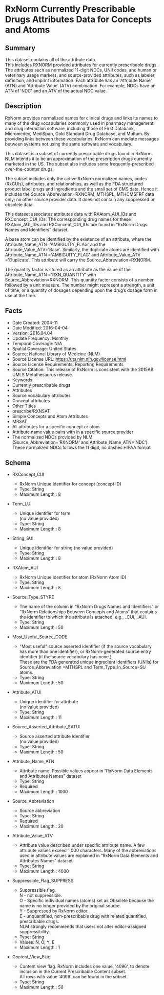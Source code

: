 # RxNorm Currently Prescribable Drugs Attributes Data for Concepts and Atoms
 
## Summary
This dataset contains all of the attribute data.  
This includes RXNORM provided attributes for currently prescribable drugs. The attributes such as normalized 11-digit NDCs, UNII codes, and human or veterinary usage markers, and source-provided attributes, such as labeler, definition, and imprint information. Each attribute has an 'Attribute Name' (ATN) and 'Attribute Value' (ATV) combination. For example, NDCs have an ATN of 'NDC' and an ATV of the actual NDC value.
 
## Description
RxNorm provides normalized names for clinical drugs and links its names to many of the drug vocabularies commonly used in pharmacy management and drug interaction software, including those of First Databank, Micromedex, MediSpan, Gold Standard Drug Database, and Multum. By providing links between these vocabularies, RxNorm can mediate messages between systems not using the same software and vocabulary.
 
This dataset is a subset of currently prescribable drugs found in RxNorm. NLM intends it to be an approximation of the prescription drugs currently marketed in the US. The subset also includes some frequently-prescribed over-the-counter drugs.  

The subset includes only the active RxNorm normalized names, codes (RxCUIs), attributes, and relationships, as well as the FDA structured product label drugs and ingredients and the small set of CMS data. Hence it includes the Source_Abbreviation=RXNORM, MTHSPL, MTHCMSFRF data only; no other source provider data.  It does not contain any suppressed or obsolete data.  

This dataset associates attributes data with RXAtom_AUI_IDs and  RXConcept_CUI_IDs. The corresponding drug names for these RXAtom_AUI_IDs and RXConcept_CUI_IDs are found in “RxNorm Drugs Names and Identifiers” dataset.  
 
A base atom can be identified by the existence of an attribute, where the Attribute_Name_ATN='AMBIGUITY_FLAG' and the Attribute_Value_ATV='Base'. Similarly, the duplicate atoms are identified with Attribute_Name_ATN ='AMBIGUITY_FLAG' and Attribute_Value_ATV ='Duplicate'. This attribute will carry the Source_Abbreviation=RXNORM.  
 
The quantity factor is stored as an attribute as the value of the Attribute_Name_ATN ='RXN_QUANTITY' with Source_Abbreviation=RXNORM. This quantity factor consists of a number followed by a unit measure. The number might represent a strength, a unit of time, or a quantity of dosages depending upon the drug’s dosage form in use at the time.  
 
## Facts
- Date Created: 2004-11
- Date Modified: 2016-04-04
- Version: 2016.04.04
- Update Frequency: Monthly
- Temporal Coverage: N/A
- Spatial Coverage: United States
- Source: National Library of Medicine (NLM)
- Source License URL: https://uts.nlm.nih.gov/license.html
- Source License Requirements: Reporting Requirements
- Source Citation: This release of RxNorm is consistent with the 2015AB UMLS Metathesaurus release.
- Keywords: 
 - Currently prescribable drugs
 - Attributes
 - Source vocabulary attributes
 - Concept attributes
- Other Titles
 - prescribe/RXNSAT
 - Simple Concepts and Atom Attributes
 - MRSAT
 - All attributes for a specific concept or atom
 - Attribute name value pairs with in a specific source provider
 - The normalized NDCs provided by NLM (Source_Abbreviation='RXNORM' and Attribute_Name_ATN=’NDC’). These normalized NDCs follows the 11 digit, no dashes HIPAA format
 
## Schema
- RXConcept_CUI
  - RxNorm Unique identifier for concept (concept ID)
  - Type: String
  - Maximum Length : 8
 
- Term_LUI
  - Unique identifier for term  
  (no value provided)
  - Type: String
  - Maximum Length : 8
  
- String_SUI
  - Unique identifier for string
  (no value provided)
  - Type: String
  - Maximum Length : 8
 
- RXAtom_AUI
  - RxNorm Unique identifier for atom (RxNorm Atom ID)
  - Type: String
  - Maximum Length : 8
  
- Source_Type_STYPE
  - The name of the column in “RxNorm Drugs Names and Identifiers” or “RxNorm Relationships Between Concepts and Atoms“ that contains the identifier to which the attribute is attached, e.g., <name>_CUI, <name>_AUI.
  - Type: String
  - Maximum Length : 50 
  
  
- Most_Useful_Source_CODE
  - "Most useful" source asserted identifier (if the source vocabulary has more than one identifier), or RxNorm-generated source entry identifier (if the source vocabulary has none.)  
These are the FDA generated unique ingredient identifiers (UNIIs) for Source_Abbreviation =MTHSPL and Term_Type_In_Source=SU atoms.
  - Type: String
  - Maximum Length : 50
  
- Attribute_ATUI
  - Unique identifier for attribute  
  (no value provided)
  - Type: String
  - Maximum Length : 11
  
- Source_Asserted_Attribute_SATUI
  - Source asserted attribute identifier  
  (no value provided)
  - Type: String
  - Maximum Length : 50
  
- Attribute_Name_ATN
  - Attribute name. Possible values appear in “RxNorm Data Elements and Attributes Names” dataset 
  - Type: String
  - Required
  - Maximum Length : 1000
  
- Source_Abbreviation
  - Source abbreviation
  - Type: String
  - Required
  - Maximum Length : 20
  
- Attribute_Value_ATV
  - Attribute value described under specific attribute name. A few attribute values exceed 1,000 characters. Many of the abbreviations used in attribute values are explained in “RxNorm Data Elements and Attributes Names” dataset 
  - Type: String
  - Maximum Length : 4000
 
- Suppressible_Flag_SUPPRESS
  - Suppressible flag.  
  N - not suppressible.  
  O - Specific individual names (atoms) set as Obsolete because the name is no longer provided by the original source.  
  Y - Suppressed by RxNorm editor.  
  E - unquantified, non-prescribable drug with related quantified, prescribable drugs.  
  NLM strongly recommends that users not alter editor-assigned suppressibility.
  - Type: String
  - Values:  N, O, Y, E
  - Maximum Length : 1
  
- Content_View_Flag
  - Content view flag. RxNorm includes one value, '4096', to denote inclusion in the Current Prescribable Content subset.  
  All rows with value '4096' can be found in the subset.
  - Type: String
  - Maximum Length : 50
